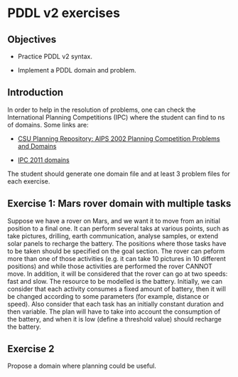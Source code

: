 # PDDL v2 exercises

## Objectives

* Practice PDDL v2 syntax.

* Implement a PDDL domain and problem.

## Introduction

In order to help in the resolution of problems, one can check the International Planning Competitions (IPC) where the student can find to ns of domains. Some links are:

* [CSU Planning Repository: AIPS 2002 Planning Competition Problems and Domains](http://www.cs.colostate.edu/meps/repository/aips2002.html)

* [IPC 2011 domains](http://www.plg.inf.uc3m.es/ipc2011-deterministic/Domains)

The student should generate one domain file and at least 3 problem files for each exercise.

## Exercise 1: Mars rover domain with multiple tasks

Suppose we have a rover on Mars, and we want it to move from an initial position to a final one. It can perform several taks at various points, such as take pictures, drilling, earth communication, analyse samples, or extend solar panels to  recharge the battery. The positions where those tasks have to be taken should be specified on the goal section. The rover can peform more than one of those activities (e.g. it can take 10 pictures in 10 different positions) and while those activities are performed the rover CANNOT move. In addition, it will be considered that the rover can go at two speeds: fast and slow. The resource to be modelled is the battery. Initially, we can consider that each activity consumes a fixed amount of battery, then it will be changed according to some parameters (for example, distance or speed). Also consider that each task has an initially constant duration and then variable. The plan will have to take into account the consumption of the battery, and when it is low (define a threshold value) should recharge the battery. 

## Exercise 2 

Propose a domain where planning could be useful.

